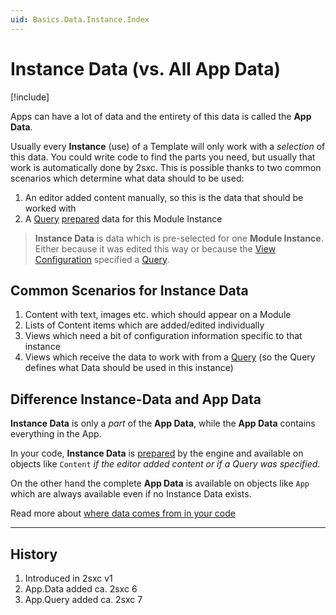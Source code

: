 ```yaml
---
uid: Basics.Data.Instance.Index
---
```


# Instance Data (vs. All App Data)

[!include[](~/basics/stack/_shared-float-summary.md)]
<style>.context-box-summary .server-all, .context-box-summary .data-all { visibility: visible; } </style>

Apps can have a lot of data and the entirety of this data is called the **App Data**. 

Usually every **Instance** (use) of a Template will only work with a _selection_ of this data. 
You could write code to find the parts you need, but usually that work is automatically done by 2sxc. 
This is possible thanks to two common scenarios which determine what data should to be used:

1. An editor added content manually, so this is the data that should be worked with
1. A [Query](xref:Basics.Query.Index) [prepared](xref:Basics.Prepare.Index) data for this Module Instance

> **Instance Data** is data which is pre-selected for one **Module Instance**. 
> Either because it was edited this way or because the [View Configuration](xref:Basics.App.Views.Index) specified a [Query](xref:Basics.Query.Index).


## Common Scenarios for Instance Data

1. Content with text, images etc. which should appear on a Module
1. Lists of Content items which are added/edited individually
1. Views which need a bit of configuration information specific to that instance
1. Views which receive the data to work with from a [Query](xref:Basics.Query.Index) (so the Query defines what Data should be used in this instance)


## Difference Instance-Data and App Data

**Instance Data** is only a _part_ of the **App Data**, while the **App Data** contains everything in the App. 

In your code, **Instance Data** is [prepared](xref:Basics.Prepare.Index) by the engine and available on objects like `Content` _if the editor added content or if a Query was specified_. 

On the other hand the complete **App Data** is available on objects like `App` which are always available even if no Instance Data exists.

Read more about [where data comes from in your code](xref:NetCode.DynamicData.DataOrigins)

---


## History

1. Introduced in 2sxc v1
1. App.Data added ca. 2sxc 6
1. App.Query added ca. 2sxc 7